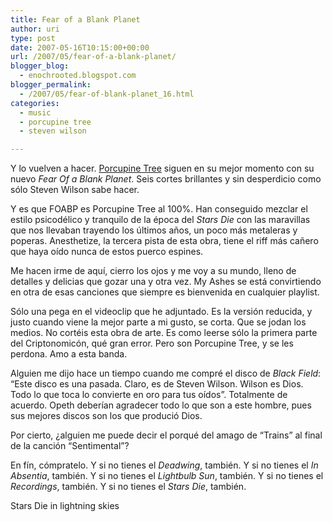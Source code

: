 ```yaml
---
title: Fear of a Blank Planet
author: uri
type: post
date: 2007-05-16T10:15:00+00:00
url: /2007/05/fear-of-a-blank-planet/
blogger_blog:
  - enochrooted.blogspot.com
blogger_permalink:
  - /2007/05/fear-of-blank-planet_16.html
categories:
  - music
  - porcupine tree
  - steven wilson

---
```

Y lo vuelven a hacer. [Porcupine Tree][1] siguen en su mejor momento con su nuevo <span style="font-style:italic;">Fear Of a Blank Planet</span>. Seis cortes brillantes y sin desperdicio como sólo Steven Wilson sabe hacer.

Y es que FOABP es Porcupine Tree al 100%. Han conseguido mezclar el estilo psicodélico y tranquilo de la época del <span style="font-style:italic;">Stars Die</span> con las maravillas que nos llevaban trayendo los últimos años, un poco más metaleras y poperas. Anesthetize, la tercera pista de esta obra, tiene el riff más cañero que haya oído nunca de estos puerco espines.

Me hacen irme de aquí, cierro los ojos y me voy a su mundo, lleno de detalles y delicias que gozar una y otra vez. My Ashes se está convirtiendo en otra de esas canciones que siempre es bienvenida en cualquier playlist.

Sólo una pega en el videoclip que he adjuntado. Es la versión reducida, y justo cuando viene la mejor parte a mi gusto, se corta. Que se jodan los medios. No cortéis esta obra de arte. Es como leerse sólo la primera parte del Criptonomicón, qué gran error. Pero son Porcupine Tree, y se les perdona. Amo a esta banda.

Alguien me dijo hace un tiempo cuando me compré el disco de <span style="font-style:italic;">Black Field</span>: &#8220;Este disco es una pasada. Claro, es de Steven Wilson. Wilson es Dios. Todo lo que toca lo convierte en oro para tus oídos&#8221;. Totalmente de acuerdo. Opeth deberían agradecer todo lo que son a este hombre, pues sus mejores discos son los que produció Dios.

Por cierto, ¿alguien me puede decir el porqué del amago de &#8220;Trains&#8221; al final de la canción &#8220;Sentimental&#8221;?

En fín, cómpratelo. Y si no tienes el <span style="font-style:italic;">Deadwing</span>, también. Y si no tienes el <span style="font-style:italic;">In Absentia</span>, también. Y si no tienes el <span style="font-style:italic;">Lightbulb Sun</span>, también. Y si no tienes el <span style="font-style:italic;">Recordings</span>, también. Y si no tienes el <span style="font-style:italic;">Stars Die</span>, también.

Stars Die in lightning skies

 [1]: https://www.porcupinetree.com/